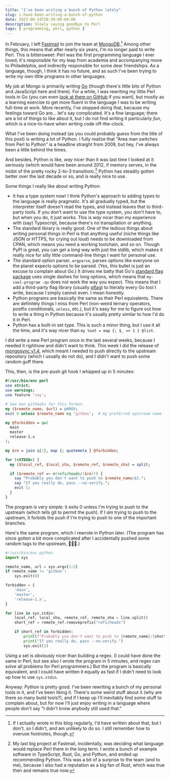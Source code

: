 ```yaml
---
title: "I've been writing a bunch of Python lately"
slug: i-have-been-writing-a-bunch-of-python
date: 2023-06-24T20:39:09-04:00
description: Slowly saying goodbye to Perl
tags: [ programming, perl, python ]
---
```


In February, I left [Fastmail](//fastmail.com) to join the team at
[MongoDB](https://www.mongodb.com/docs/cluster-to-cluster-sync/current/).[^1]
Among other things, this means that after nearly six years, I'm no longer paid
to write Perl. This is bittersweet: Perl was the first programming language I
ever loved; it's responsible for my leap from academia and accompanying move to
Philadelphia, and indirectly responsible for some dear friendships. As a
language, though, I think it has no future, and as such I've been trying to
write my own little programs in other languages.

My job at Mongo is primarily writing [Go](https://go.dev/) (though there's
little bits of Python and JavaScript here and there).  For a while, I was rewriting my little Perl tools
in Go (you can even [look at them on GitHub](https://github.com/mmcclimon/handy-tools) 
if you want), but mostly as a learning exercise to get more fluent in the
language I was to be writing full-time at work.  More recently, I've stopped
doing that, because my feelings toward Go are... let's say complicated. It's a
fine language; there are a lot of things to like about it, but I do not find
writing it particularly _fun_, which is a nice-to-have when writing code
off-the-clock.

What I've been doing instead (as you could probably guess from the title of
this post) is writing a lot of Python. I fully realize that "Area man switches
from Perl to Python" is a headline straight from 2009, but hey, I've always
been a little behind the times.

And besides, Python is like, _way_ nicer than it was last time I looked at it
seriously (which would have been around 2012, if memory serves, in the midst
of the pretty rocky 2-to-3 transition).[^2] Python has steadily gotten better over
the last decade or so, and is really nice to use.

Some things I really like about writing Python:

- It has a type system now! I think Python's approach to adding types to the
  language is really pragmatic. It's all gradually typed, but the interpreter
  itself doesn't read the types, and instead leaves that to third-party
  tools. If you don't want to use the type system, you don't have to, but
  when you do, it just works. This is _way_ nicer than my experience with
  (say) Typescript, because there's no transpilation or anything.
- The standard library is really good. One of the tedious things about writing
  personal things in Perl is that anything useful (niche things like JSON or
  HTTPS, for crying out loud) needs to be downloaded from CPAN, which means
  you need a working toolchain, and so on. Though PyPI is great, you can get a
  _long_ way with just the stdlib, which makes it really nice for silly little
  command-line things I want for personal use.
- The standard option parser, `argparse`, parses options like everyone on the
  planet expects options to be parsed. (Yes, this bullet is just an excuse to
  complain about Go.) It drives me batty that Go's 
  [standard flag package](https://pkg.go.dev/flag) uses single dashes for long
  options, which means that `my-cool-program -qv` does not work the way you
  expect. This means that I add a third-party flag library (usually
  [pflag](https://github.com/spf13/pflag)) to literally every Go tool I write,
  because I simply cannot even. I mean honestly.
- Python programs are basically the same as their Perl equivalents. There are
  definitely things I miss from Perl (non-weird ternary operators, postfix
  conditionals, `unless`, etc.), but it's easy for me to figure out how to
  write a thing in Python because it's usually pretty similar to how I'd do it
  in Perl.
- Python has a built-in set type. This is such a minor thing, but I use it all
  the time, and it's way nicer than `my %set = map {; $_ => 1 } @list`.

I did write a new Perl program once in the last several weeks, because I
needed it _rightnow_ and didn't want to think. This week I did the release 
of [mongosync v1.4](https://www.mongodb.com/docs/cluster-to-cluster-sync/current/release-notes/1.4/), 
which meant I needed to push directly to the upstream repository (which I
usually do not do), and I didn't want to push some random guff there.

This, then, is the pre-push git hook I whipped up in 5 minutes:

```perl
#!/usr/bin/env perl
use strict;
use warnings;
use feature 'say';

# See man githooks for this format.
my ($remote_name, $url) = @ARGV;
exit 0 unless $remote_name eq 'gitbox';  # my preferred upstream name

my @forbidden = qw(
  main
  master
  release-1.x
);

my $re = join q{|}, map {; quotemeta } @forbidden;

for (<STDIN>) {
  my ($local_ref, $local_sha, $remote_ref, $remote_sha) = split;

  if ($remote_ref =~ m!refs/heads/($re)!) {
    say "Probably you don't want to push to $remote_name/$1.";
    say "If you really do, pass --no-verify.";
    exit 1;
  }
}
```

The program is very simple: it exits 0 unless I'm trying to push to the
upstream (which tells git to permit the push). If I _am_ trying to push to the
upstream, it forbids the push if I'm trying to push to one of the important
branches.

Here's the same program, which I rewrote in Python later. (The program has since
gotten a bit more complicated after I accidentally pushed some random tags to the
upstream, 🤦🏻‍♂️.)

```python
#!/usr/bin/env python
import sys

remote_name, url = sys.argv[1:3]
if remote_name != 'gitbox':
    sys.exit(0)

forbidden = {
    'main',
    'master',
    'release-1.x',
}

for line in sys.stdin:
    local_ref, local_sha, remote_ref, remote_sha = line.split()
    short_ref = remote_ref.removeprefix("refs/heads")

    if short_ref in forbidden:
        print(f"Probably you don't want to push to {remote_name}/{short_ref}.")
        print("If you really do, pass --no-verify.")
        sys.exit(1)
```

Using a set is obviously nicer than building a regex. (I could have done the
same in Perl, but see also I wrote the program in 5 minutes, and regex can
solve all problems for Perl programmers.) But the program is basically
equivalent, and I could have written it equally as fast if I didn't need to
look up  how to use `sys.stdin`.

Anyway: Python is pretty good. I've been rewriting a bunch of my personal
tools in it, and I've been liking it. There's some weird stuff about it (why
are there so many build tools?), and if I keep up I'll inevitably find some
stuff to complain about, but for now I'll just enjoy writing in a language
where people don't say "I didn't know anybody still used that."


[^1]: If I actually wrote in this blog regularly, I'd have written about that,
    but I don't, so I didn't, and am unlikely to do so. I still remember how
    to overuse footnotes, though.
[^2]: My last big project at Fastmail, incidentally, was deciding what
    language would replace Perl there in the long term. I wrote a bunch of
    example software in TypeScript, Rust, Go, and Python, and ended up
    recommending Python. This was a bit of a surprise to the team (and to me),
    because I also had a reputation as a big fan of Rust, which was true then
    and remains true now.
